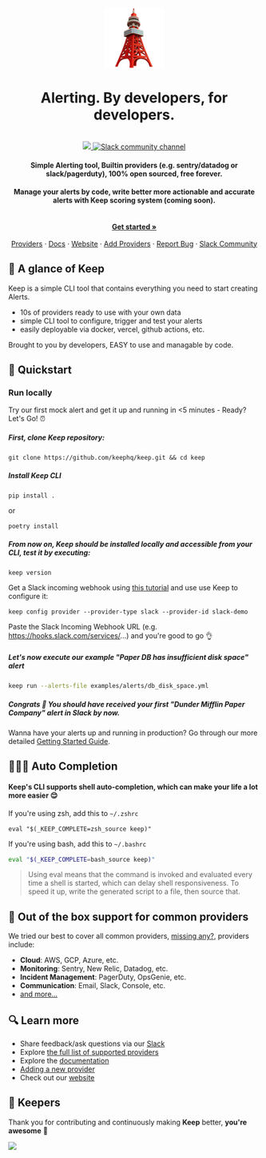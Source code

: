<div align="center">

<img src="/docs/static/img/keep.png?raw=true">

</div>

<h1 align="center">Alerting. By developers, for developers.</h1>
<br />
<div align="center">
    <a href="https://github.com/keephq/keep/blob/main/LICENSE">
        <img src="https://img.shields.io/github/license/keephq/keep" />
    </a>
    <a href="https://keephq.dev/slack">
        <img src="https://img.shields.io/badge/Chat-on%20Slack-blueviolet" alt="Slack community channel" />
    </a>
</div>

<h4 align="center">
Simple Alerting tool, Builtin providers (e.g. sentry/datadog or slack/pagerduty), 100% open sourced, free forever.
</h4>

<h4 align="center">
Manage your alerts by code, write better more actionable and accurate alerts with Keep scoring system (coming soon).
</h4>

<p align="center">
    <br />
    <a href="https://keephq.wiki/" rel="dofollow"><strong>Get started »</strong></a>
    <br />
    <br />
    <a href="https://github.com/keephq/keep/tree/main/keep/providers">Providers</a>
    ·
    <a href="https://keephq.wiki/">Docs</a>
    ·
    <a href="https://keephq.dev">Website</a>
    ·
    <a href="https://keephq.wiki/providers/new-provider">Add Providers</a>
    ·
    <a href="https://github.com/keephq/keep/issues/new?assignees=&labels=bug&template=bug_report.md&title=">Report Bug</a>
    ·
    <a href="https://keephq.dev/slack">Slack Community</a>
</p>

## 🗼 A glance of Keep

Keep is a simple CLI tool that contains everything you need to start creating Alerts.

-   10s of providers ready to use with your own data
-   simple CLI tool to configure, trigger and test your alerts
-   easily deployable via docker, vercel, github actions, etc.

Brought to you by developers, EASY to use and managable by code.

## 🚀 Quickstart

### Run locally
Try our first mock alert and get it up and running in <5 minutes - Ready? Let's Go! ⏰

<h5>First, clone Keep repository:</h5>

```shell
git clone https://github.com/keephq/keep.git && cd keep
```

<h5>Install Keep CLI</h5>

```shell
pip install .
```
or
```shell
poetry install
```

<h5>From now on, Keep should be installed locally and accessible from your CLI, test it by executing:</h5>

```
keep version
```

Get a Slack incoming webhook using [this tutorial](https://api.slack.com/messaging/webhooks) and use use Keep to configure it:

```
keep config provider --provider-type slack --provider-id slack-demo
```
Paste the Slack Incoming Webhook URL (e.g. https://hooks.slack.com/services/...) and you're good to go 👌

<h5>Let's now execute our example "Paper DB has insufficient disk space" alert</h5>

```bash
keep run --alerts-file examples/alerts/db_disk_space.yml
```

<h5>Congrats 🥳 You should have received your first "Dunder Mifflin Paper Company" alert in Slack by now.</h5>

Wanna have your alerts up and running in production? Go through our more detailed [Getting Started Guide](https://keephq.wiki/getting-started).

## 👨🏻‍💻 Auto Completion

<h4>Keep's CLI supports shell auto-completion, which can make your life a lot more easier 😌</h4>

If you're using zsh, add this to `~/.zshrc`
```shell
eval "$(_KEEP_COMPLETE=zsh_source keep)"
```


If you're using bash, add this to `~/.bashrc`
```bash
eval "$(_KEEP_COMPLETE=bash_source keep)"
```


> Using eval means that the command is invoked and evaluated every time a shell is started, which can delay shell responsiveness. To speed it up, write the generated script to a file, then source that.

## 🚨 Out of the box support for common providers

We tried our best to cover all common providers, [missing any?](https://github.com/keephq/keep/issues/new?assignees=&labels=feature,provider&template=feature_request.md&title=Missing%20PROVIDER_NAME), providers include:

-   **Cloud**: AWS, GCP, Azure, etc.
-   **Monitoring**: Sentry, New Relic, Datadog, etc.
-   **Incident Management**: PagerDuty, OpsGenie, etc.
-   **Communication**: Email, Slack, Console, etc.
-   [and more...](https://github.com/keephq/keep/tree/main/keep/providers)

## 🔍 Learn more

-   Share feedback/ask questions via our [Slack](https://keephq.dev/slack)
-   Explore [the full list of supported providers](https://github.com/keephq/keep/tree/main/keep/providers)
-   Explore the [documentation](https://keephq.wiki)
-   [Adding a new provider](https://keephq.wiki/providers/new-provider)
-   Check out our [website](https://www.keephq.dev)

## 🫵 Keepers

Thank you for contributing and continuously making <b>Keep</b> better, <b>you're awesome</b> 🫶

<a href="https://github.com/keephq/keep/graphs/contributors">
  <img src="https://contrib.rocks/image?repo=keephq/keep" />
</a>
